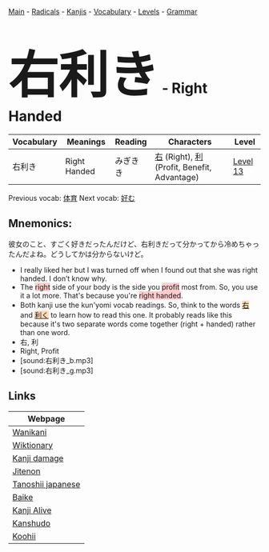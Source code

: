<style> bigfont {font-size: 100px}</style>
[Main](../README.md) -
[Radicals](../radicals.md) -
[Kanjis](../kanjis.md) -
[Vocabulary](../vocabulary.md) -
[Levels](../levels.md) -
[Grammar](../grammar.md)
# <bigfont> 右利き</bigfont> - Right Handed 

| Vocabulary | Meanings | Reading | Characters | Level |
| --- | --- | --- | --- | --- |
| 右利き | Right Handed | みぎきき |  [右](../kanjis/右.md) (Right), [利](../kanjis/利.md) (Profit, Benefit, Advantage) | [Level 13](../levels/wk_level13.md) |

Previous vocab: [体育](体育.md) Next vocab: [好む](好む.md) 

## Mnemonics:
彼女のこと、すごく好きだったんだけど、右利きだって分かってから冷めちゃったんだよね。どうしてかは分からないけど。
* I really liked her but I was turned off when I found out that she was right handed. I don’t know why.
* The <span style="background-color:#ffcccb"> right</span> side of your body is the side you <span style="background-color:#ffcccb"> profit</span> most from. So, you use it a lot more. That's because you're <span style="background-color:#ffcccb"> right handed</span>.
* Both kanji use the kun'yomi vocab readings. So, think to the words <span style="background-color:#fed8b1"> [右](https://jisho.org/search/右)</span> and <span style="background-color:#fed8b1"> [利く](https://jisho.org/search/利く)</span> to learn how to read this one. It probably reads like this because it's two separate words come together (right + handed) rather than one word.
* 右, 利
* Right, Profit
* [sound:右利き_b.mp3]
* [sound:右利き_g.mp3]


## Links 

| Webpage |
| --- |
| [Wanikani          ](https://www.wanikani.com/kanji/右利き) |
| [Wiktionary        ](https://en.wiktionary.org/wiki/右利き) |
| [Kanji damage      ](http://www.kanjidamage.com/kanji/search?utf8=✓&q=右利き) |
| [Jitenon           ](https://jitenon.com/kanji/右利き) |
| [Tanoshii japanese ](https://www.tanoshiijapanese.com/dictionary/kanji.cfm?k=右利き) |
| [Baike             ](https://baike.baidu.com/item/右利き) |
| [Kanji Alive       ](https://app.kanjialive.com/右利き) |
| [Kanshudo          ](https://www.kanshudo.com/searchmn?q=右利き) |
| [Koohii            ](https://kanji.koohii.com/study/kanji/右利き) |
